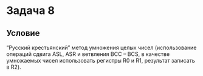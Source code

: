 # Задача 8

## Условие

“Русский крестьянский” метод умножения целых чисел (использование операций сдвига ASL, ASR и ветвления BCC – BCS, в качестве умножаемых чисел использовать регистры R0 и R1, результат записать в R2).
